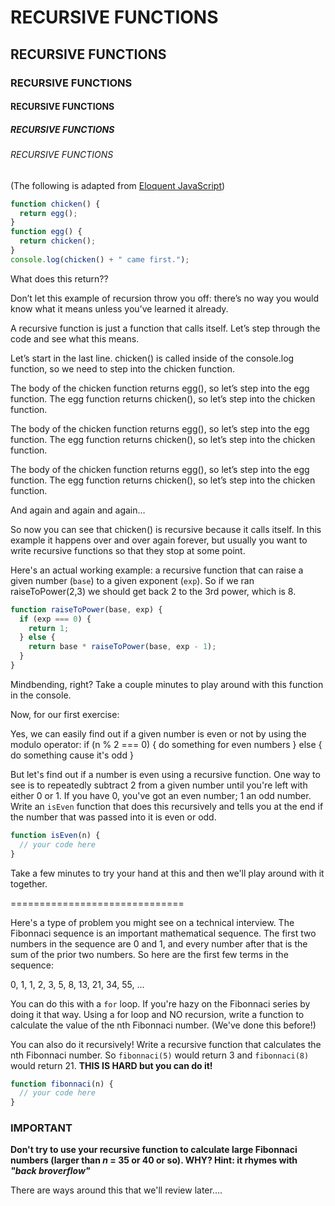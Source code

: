 # RECURSIVE FUNCTIONS
## RECURSIVE FUNCTIONS
### RECURSIVE FUNCTIONS
#### RECURSIVE FUNCTIONS
##### RECURSIVE FUNCTIONS
###### RECURSIVE FUNCTIONS

(The following is adapted from [Eloquent JavaScript](http://watchandcode.com/courses/eloquent-javascript-the-annotated-version/lectures/206284))

```js
function chicken() {
  return egg();
}
function egg() {
  return chicken();
}
console.log(chicken() + " came first.");
```

What does this return??

Don’t let this example of recursion throw you off: there’s no way you would know what it means unless you’ve learned it already.

A recursive function is just a function that calls itself. Let’s step through the code and see what this means.

Let’s start in the last line. chicken() is called inside of the console.log function, so we need to step into the chicken function.

The body of the chicken function returns egg(), so let’s step into the egg function.
The egg function returns chicken(), so let’s step into the chicken function.

The body of the chicken function returns egg(), so let’s step into the egg function.
The egg function returns chicken(), so let’s step into the chicken function.

The body of the chicken function returns egg(), so let’s step into the egg function.
The egg function returns chicken(), so let’s step into the chicken function.

And again and again and again…

So now you can see that chicken() is recursive because it calls itself. In this example it happens over and over again forever, but usually you want to write recursive functions so that they stop at some point.

Here's an actual working example: a recursive function that can raise a given number (`base`) to a given exponent (`exp`). So if we ran raiseToPower(2,3) we should get back 2 to the 3rd power, which is 8.

```js
function raiseToPower(base, exp) {
  if (exp === 0) {
    return 1;
  } else {
    return base * raiseToPower(base, exp - 1);
  }
}
```

Mindbending, right? Take a couple minutes to play around with this function in the console.

Now, for our first exercise:

Yes, we can easily find out if a given number is even or not by using the modulo operator:
if (n % 2 === 0) { do something for even numbers } else { do something cause it's odd }

But let's find out if a number is even using a recursive function. One way to see is to repeatedly subtract 2 from a given number until you're left with either 0 or 1. If you have 0, you've got an even number; 1 an odd number. Write an `isEven` function that does this recursively and tells you at the end if the number that was passed into it is even or odd.

```js
function isEven(n) {
  // your code here
}
```

Take a few minutes to try your hand at this and then we'll play around with it together.

==============================

Here's a type of problem you might see on a technical interview. The Fibonnaci sequence is an important mathematical sequence. The first two numbers in the sequence are 0 and 1, and every number after that is the sum of the prior two numbers. So here are the first few terms in the sequence:

0, 1, 1, 2, 3, 5, 8, 13, 21, 34, 55, ...

You can do this with a `for` loop. If you're hazy on the Fibonnaci series by doing it that way. Using a for loop and NO recursion, write a function to calculate the value of the nth Fibonnaci number. (We've done this before!)

You can also do it recursively! Write a recursive function that calculates the nth Fibonnaci number. So `fibonnaci(5)` would return 3 and `fibonnaci(8)` would return 21. **THIS IS HARD but you can do it!**

```js
function fibonnaci(n) {
  // your code here
}
```

### **IMPORTANT**
**Don't try to use your recursive function to calculate large Fibonnaci numbers (larger than *n* = 35 or 40 or so). WHY? Hint: it rhymes with *"back broverflow"***

There are ways around this that we'll review later....
